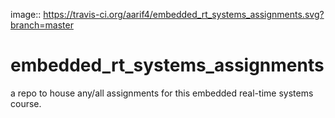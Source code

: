 image:: https://travis-ci.org/aarif4/embedded_rt_systems_assignments.svg?branch=master

# embedded_rt_systems_assignments
a repo to house any/all assignments for this embedded real-time systems course.
